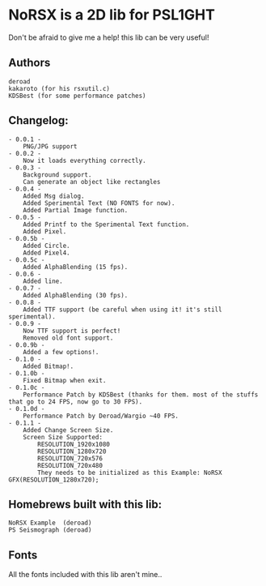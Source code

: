 NoRSX is a 2D lib for PSL1GHT
=============================

Don't be afraid to give me a help! this lib can be very useful!

Authors
-------
	deroad
	kakaroto (for his rsxutil.c)
	KDSBest (for some performance patches)

Changelog:
----------
	- 0.0.1 -
		PNG/JPG support
	- 0.0.2 -
		Now it loads everything correctly.
	- 0.0.3 -
		Background support.
		Can generate an object like rectangles
	- 0.0.4 -
		Added Msg dialog.
		Added Sperimental Text (NO FONTS for now).
		Added Partial Image function.
	- 0.0.5 -
		Added Printf to the Sperimental Text function.
		Added Pixel.
	- 0.0.5b -
		Added Circle.
		Added Pixel4.
	- 0.0.5c -
		Added AlphaBlending (15 fps).
	- 0.0.6 -
		Added line.
	- 0.0.7 -
		Added AlphaBlending (30 fps).
	- 0.0.8 -
		Added TTF support (be careful when using it! it's still sperimental).
	- 0.0.9 -
		Now TTF support is perfect!
		Removed old font support.
	- 0.0.9b -
		Added a few options!.
	- 0.1.0 -
		Added Bitmap!.
	- 0.1.0b -
		Fixed Bitmap when exit.
	- 0.1.0c -
		Performance Patch by KDSBest (thanks for them. most of the stuffs that go to 24 FPS, now go to 30 FPS).
	- 0.1.0d -
		Performance Patch by Deroad/Wargio ~40 FPS.
	- 0.1.1 -
		Added Change Screen Size.
		Screen Size Supported:
			RESOLUTION_1920x1080
			RESOLUTION_1280x720
			RESOLUTION_720x576
			RESOLUTION_720x480
			They needs to be initialized as this Example: NoRSX GFX(RESOLUTION_1280x720);

Homebrews built with this lib:
------------------------------
	NoRSX Example  (deroad)
	PS Seismograph (deroad)


Fonts
-----

All the fonts included with this lib aren't mine..
 
